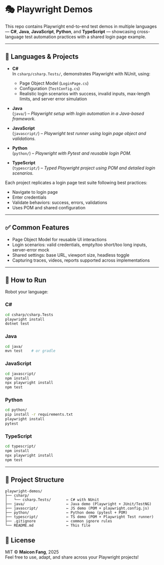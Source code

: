 # 🎭 Playwright Demos

This repo contains Playwright end-to-end test demos in multiple languages — **C#**, **Java**, **JavaScript**, **Python**, and **TypeScript** — showcasing cross-language test automation practices with a shared login page example.

---

## 🚀 Languages & Projects

- **C#**  
  In `csharp/csharp.Tests/`, demonstrates Playwright with NUnit, using:
  - Page Object Model (`LoginPage.cs`)
  - Configuration (`TestConfig.cs`)
  - Realistic login scenarios with success, invalid inputs, max-length limits, and server error simulation

- **Java**  
  (`java/`) – *Playwright setup with login automation in a Java-based framework.*

- **JavaScript**  
  (`javascript/`) – *Playwright test runner using login page object and validations.*

- **Python**  
  (`python/`) – *Playwright with Pytest and reusable login POM.*

- **TypeScript**  
  (`typescript/`) – *Typed Playwright project using POM and detailed login scenarios.*

Each project replicates a login page test suite following best practices:
- Navigate to login page
- Enter credentials
- Validate behaviors: success, errors, validations
- Uses POM and shared configuration

---

## ✅ Common Features

- Page Object Model for reusable UI interactions  
- Login scenarios: valid credentials, empty/too short/too long inputs, server-error mock  
- Shared settings: base URL, viewport size, headless toggle  
- Capturing traces, videos, reports supported across implementations

---

## 🔧 How to Run

Robot your language:

### C#
```bash
cd csharp/csharp.Tests
playwright install
dotnet test
```

### Java
```bash
cd java/
mvn test    # or gradle
```

### JavaScript
```bash
cd javascript/
npm install
npx playwright install
npm test
```

### Python
```bash
cd python/
pip install -r requirements.txt
playwright install
pytest
```

### TypeScript
```bash
cd typescript/
npm install
npx playwright install
npm test
```

---

## 🧾 Project Structure

```
playwright-demos/
├── csharp/
│   └── csharp.Tests/       ← C# with NUnit
├── java/                   ← Java demo (Playwright + JUnit/TestNG)
├── javascript/             ← JS demo (POM + playwright.config.js)
├── python/                 ← Python demo (pytest + POM)
├── typescript/             ← TS demo (POM + Playwright Test runner)
├── .gitignore              ← common ignore rules
└── README.md               ← This file
```


## 📄 License

MIT © **Maicon Fang**, 2025  
Feel free to use, adapt, and share across your Playwright projects!
